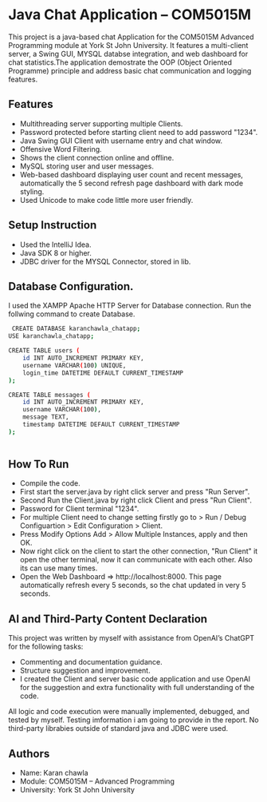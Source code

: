 

# Java Chat Application – COM5015M

This project is a java-based chat Application for the COM5015M Advanced Programming module at York St John University. It features a multi-client server, a Swing GUI, MYSQL databse integration, and web dashboard for chat statistics.The application demostrate the OOP (Object Oriented Programme) principle and address basic chat communication and logging features.




## Features

- Multithreading server supporting multiple Clients.
- Password protected before starting client need to add password "1234".
- Java Swing GUI Client with username entry and chat window.
- Offensive Word Filtering.
- Shows the client connection online and offline.
- MySQL storing user and user messages.
- Web-based dashboard displaying user count and recent messages,    automatically the 5 second refresh page dashboard with dark mode styling.
- Used Unicode to make code little more user friendly.
 
## Setup Instruction
- Used the IntelliJ Idea.
- Java SDK 8 or higher.
- JDBC driver for the MYSQL Connector, stored in lib.




## Database Configuration.

I used the XAMPP Apache HTTP Server for Database connection.
Run the follwing command to create Database.

```bash
 CREATE DATABASE karanchawla_chatapp;
USE karanchawla_chatapp;

CREATE TABLE users (
    id INT AUTO_INCREMENT PRIMARY KEY,
    username VARCHAR(100) UNIQUE,
    login_time DATETIME DEFAULT CURRENT_TIMESTAMP
);

CREATE TABLE messages (
    id INT AUTO_INCREMENT PRIMARY KEY,
    username VARCHAR(100),
    message TEXT,
    timestamp DATETIME DEFAULT CURRENT_TIMESTAMP
);
 
```


## How To Run

- Compile the code.
- First start the server.java by right click server and press "Run Server".
- Second Run the Client.java by right click Client and press "Run Client".
- Password for Client terminal "1234".
- For multiple Client need to change setting firstly go to >  Run / Debug Configuartion > Edit Configuration > Client. 
- Press Modify Options Add > Allow Multiple Instances, apply and then OK.
- Now right click on the client to start the other connection, "Run Client" it open the other terminal, now it can communicate with each other. Also its can use many times.
- Open the Web Dashboard => http://localhost:8000. This page automatically refresh every 5 seconds, so the chat updated in very 5 seconds.


## AI and Third-Party Content Declaration

This project was written by myself with assistance from OpenAI’s ChatGPT for the following tasks:
- Commenting and documentation guidance.
- Structure suggestion and improvement.
- I created the Client and server basic code application and use OpenAI for the suggestion and extra functionality with full understanding of the code.

All logic and code execution were manually implemented, debugged, and tested by myself. Testing imformation i am going to provide in the report. No third-party librabies outside of standard java and JDBC were used.


## Authors

- Name: Karan chawla
- Module: COM5015M – Advanced Programming
- University: York St John University


